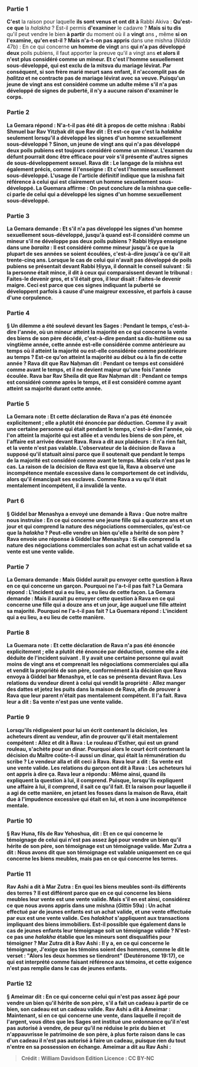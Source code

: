 
### Partie 1
<b>C'est</b> la raison pour laquelle <b>ils sont venus et ont dit à</b> Rabbi Akiva : <b>Qu'est-ce que</b> la <i>halakha</i> ? Est-il permis <b>d'examiner</b> le cadavre ? <b>Mais si tu dis</b> qu'il peut vendre le bien <b>à partir</b> du moment où il a <b>vingt</b> ans <b>,</b> même <b>si on l'examine, qu'en est-il ? Mais n'a-t-on pas appris</b> dans une mishna (<i>Nidda</i> 47b) : En ce qui concerne <b>un homme de vingt</b> ans</b> <b>qui n'a pas développé deux</b> poils pubiens, il faut apporter la preuve qu'il a vingt</b> ans <b>et alors il n'est plus considéré comme un mineur. <b>Et c'est l'homme sexuellement sous-développé,</b> qui est exclu de la mitsva du mariage lévirat. Par conséquent, si son frère marié meurt sans enfant, <b>il n'accomplit pas de <i>ḥalitza</i> et ne contracte pas de mariage lévirat</b> avec sa veuve. Puisqu'un jeune de vingt ans est considéré comme un adulte même s'il n'a pas développé de signes de puberté, il n'y a aucune raison d'examiner le corps.

### Partie 2
La Gemara répond : <b>N'a-t-il pas été dit à propos de cette</b> mishna : <b>Rabbi Shmuel bar Rav Yitzḥak dit</b> que <b>Rav dit : Et</b> est-ce <b>que c'est</b> la <i>halakha</i> seulement <b>lorsqu'il a développé les signes d'un homme sexuellement sous-développé ?</b> Sinon, un jeune de vingt ans qui n'a pas développé deux poils pubiens est toujours considéré comme un mineur. L'examen du défunt pourrait donc être efficace pour voir s'il présente d'autres signes de sous-développement sexuel. <b>Rava dit :</b> Le langage de la mishna <b>est également précis, comme il l'enseigne : Et c'est l'homme sexuellement sous-développé.</b> L'usage de l'article définitif indique que la mishna fait référence à celui qui est clairement un homme sexuellement sous-développé. La Guemara affirme : On peut <b>conclure de</b> la mishna que celle-ci parle de celui qui a développé les signes d'un homme sexuellement sous-développé.

### Partie 3
La Gemara demande : <b>Et s'il n'a pas développé les signes d'un homme sexuellement sous-développé, jusqu'à quand</b> est-il considéré comme un mineur s'il ne développe pas deux poils pubiens ? <b>Rabbi Ḥiyya enseigne</b> dans une <i>baraita</i> : Il est considéré comme mineur <b>jusqu'à ce que la plupart de ses années</b> se soient écoulées, c'est-à-dire jusqu'à ce qu'il ait trente-cinq ans. <b>Lorsque</b> le cas de celui qui n'avait pas développé de poils pubiens <b>se présentait devant Rabbi Ḥiyya,</b> il donnait le conseil suivant : <b>Si</b> la personne était <b>mince, il</b> <b>dit à</b> ceux qui comparaissent devant le tribunal : Faites-le <b>devenir gros, et s'il était gros, il</b> <b>leur disait :</b> Faites-le <b>devenir maigre.</b> Ceci est <b>parce que ces signes</b> indiquant la puberté <b>se développent parfois à cause</b> d'une <b>maigreur excessive,</b> et <b>parfois à cause d'une corpulence.</b>

### Partie 4
§ <b>Un dilemme a été soulevé devant</b> les Sages : <b>Pendant</b> le <b>temps,</b> c'est-à-dire l'année, où un mineur atteint la majorité en ce qui concerne la vente des biens de son père décédé, c'est-à-dire pendant sa dix-huitième ou sa vingtième année, cette année est-elle considérée <b>comme antérieure</b> au <b>temps</b> où il atteint la majorité <b>ou</b> est-elle considérée <b>comme postérieure</b> au <b>temps ?</b> Est-ce qu'on atteint la majorité au début ou à la fin de cette année ? <b>Rava dit</b> que <b>Rav Naḥman dit : Pendant</b> ce <b>temps</b> est considéré <b>comme avant</b> le <b>temps,</b> et il ne devient majeur qu'une fois l'année écoulée. <b>Rava bar Rav Sheila</b> dit que <b>Rav Naḥman dit : Pendant</b> ce <b>temps</b> est considéré <b>comme après</b> le <b>temps,</b> et il est considéré comme ayant atteint sa majorité durant cette année.

### Partie 5
La Gemara note : <b>Et cette</b> déclaration <b>de Rava n'a pas été énoncée explicitement ; elle a plutôt été énoncée par déduction. Comme</b> il y avait <b>une certaine</b> personne qui était <b>pendant</b> le <b>temps,</b> c'est-à-dire l'année, où l'on atteint la majorité <b>qui est allée</b> et a <b>vendu</b> les <b>biens de son père, et</b> l'affaire <b>est arrivée devant Rava.</b> Rava <b>a dit aux</b> plaideurs : <b>Il n'a rien fait,</b> et la vente n'est pas valable. <b>L'observateur</b> de la décision de Rava <b>a supposé</b> qu'il statuait ainsi <b>parce que</b> il soutenait <b>que pendant</b> le <b>temps</b> de la majorité est considéré <b>comme avant</b> le <b>temps. Mais</b> cela <b>n'est pas le cas.</b> La raison de la décision de Rava est que <b>là,</b> Rava a <b>observé une incompétence mentale excessive dans</b> le comportement de cet individu, <b>alors qu'il émancipait ses esclaves.</b> Comme Rava a vu qu'il était mentalement incompétent, il a invalidé la vente.

### Part 6
§ <b>Giddel bar Menashya a envoyé</b> une demande <b>à Rava : Que notre maître nous instruise :</b> En ce qui concerne <b>une jeune fille</b> qui a <b>quatorze ans et un jour</b> et qui <b>comprend la nature des négociations commerciales</b>, <b>qu'est-ce que</b> la <i>halakha</i> ? Peut-elle vendre un bien qu'elle a hérité de son père ? Rava <b>envoie</b> une réponse <b>à</b> Giddel bar Menashya : <b>Si elle comprend la nature des négociations commerciales</b> <b>son achat est</b> un <b>achat valide et sa vente est</b> une <b>vente valide.</b>

### Partie 7
La Gemara demande : <b>Mais</b> Giddel <b>aurait pu envoyer</b> cette question <b>à</b> Rava en ce qui concerne <b>un garçon.</b> Pourquoi ne l'a-t-il pas fait ? La Gemara répond : <b>L'incident qui a eu lieu, a eu lieu de cette façon.</b> La Gemara demande : <b>Mais il aurait pu envoyer</b> cette question <b>à</b> Rava en ce qui concerne <b>une fille</b> qui a <b>douze ans et un jour,</b> âge auquel une fille atteint sa majorité. Pourquoi ne l'a-t-il pas fait ? La Guemara répond : <b>L'incident qui a eu lieu, a eu lieu de cette manière.</b>

### Partie 8
La Guemara note : <b>Et cette</b> déclaration <b>de Rava n'a pas été énoncée explicitement ; elle a plutôt été énoncée par déduction, comme</b> elle a été déduite de l'incident suivant . Il y avait <b>une certaine</b> personne qui avait <b>moins de vingt</b> ans <b>et comprenait les négociations commerciales <b>qui alla</b> et <b>vendit la propriété de son père, conformément</b> à la décision que Rava envoya à <b>Giddel bar Menashya,</b> et le cas <b>se présenta devant Rava.</b> Les <b>relations du vendeur dirent à</b> celui qui vendit la propriété : <b>Allez manger des dattes et jetez</b> les <b>puits dans la maison de Rava,</b> afin de prouver à Rava que leur parent n'était pas mentalement compétent. <b>Il l'a fait.</b> Rava leur a <b>dit : Sa vente</b> n'est <b>pas</b> une <b>vente valide.</b>

### Partie 9
<b>Lorsqu'ils rédigeaient pour lui un écrit</b> contenant la décision, <b>les acheteurs dirent au</b> vendeur, afin de prouver qu'il était mentalement compétent : <b>Allez</b> et <b>dit à Rava : Le rouleau d'Esther,</b> qui est un grand rouleau, s'achète <b>pour un dinar.</b> Pourquoi alors <b>le</b> court <b>écrit</b> contenant la décision du <b>Maître</b> coûte-t-il aussi <b>un dinar,</b> qui était la rémunération du scribe ? Le vendeur <b>alla</b> et <b>dit</b> ceci <b>à</b> Rava. Rava leur a <b>dit : Sa vente</b> est une <b>vente valide. Les <b>relations du garçon</b> ont dit à</b> Rava : <b>Les acheteurs lui ont appris</b> à dire ça. Rava <b>leur a répondu :</b> Même ainsi, quand <b>ils expliquent</b> la question <b>à lui, il comprend. Puisque, lorsqu'ils expliquent</b> une affaire <b>à lui, il comprend, il sait</b> ce qu'il fait. <b>Et</b> la raison pour laquelle <b>il a agi</b> de <b>cette</b> manière, en jetant les fosses dans la maison de Rava, était due à <b>l'impudence excessive qui était en lui,</b> et non à une incompétence mentale.

### Partie 10
§ <b>Rav Huna, fils de Rav Yehoshua, dit : Et en ce qui concerne</b> le <b>témoignage</b> de celui qui n'est pas assez âgé pour vendre un bien qu'il hérite de son père, <b>son témoignage</b> est un <b>témoignage valide. Mar Zutra a dit : Nous avons dit</b> que son témoignage est valable <b>uniquement en ce qui concerne les biens meubles, mais pas en ce qui concerne les terres.</b>

### Partie 11
<b>Rav Ashi a dit à Mar Zutra :</b> En <b>quoi</b> les biens meubles sont-ils différents</b> des terres ? Il est différent <b>parce que</b> en ce qui concerne les biens meubles <b>leur vente est</b> une <b>vente valide. Mais s'il en est ainsi,</b> considérez <b>ce que nous avons appris</b> dans une mishna (<i>Gittin</i> 59a) : <b>Un achat</b> effectué <b>par de jeunes enfants</b> est un <b>achat valide, et une vente</b> effectuée par eux est une <b>vente valide.</b> Ces <i>halakhot</i> s'appliquent <b>aux</b> transactions impliquant des <b>biens immobiliers. </b> Est-il possible <b>que également</b> dans le cas de jeunes enfants <b>leur témoignage</b> soit un <b>témoignage valide ?</b> N'est-ce pas une <i>halakha</i> établie que les mineurs sont disqualifiés pour témoigner ? Mar Zutra <b>dit à</b> Rav Ashi : <b>Il y a,</b> en ce qui concerne le témoignage, <b>J'exige</b> que les témoins soient des hommes, comme le dit le verset : <b>"Alors les deux hommes se tiendront"</b> (Deutéronome 19:17), ce qui est interprété comme faisant référence aux témoins, <b>et</b> cette exigence n'est <b>pas</b> remplie dans le cas de jeunes enfants.

### Partie 12
§ <b>Ameimar dit :</b> En ce qui concerne celui qui n'est pas assez âgé pour vendre un bien qu'il hérite de son père, s'il a fait un cadeau à partir de ce bien, <b>son cadeau</b> est un <b>cadeau valide. Rav Ashi a dit à Ameimar : Maintenant, si</b> en ce qui concerne <b>une vente,</b> dans laquelle il reçoit de l'argent, vous dites</b> que les Sages ont institué une ordonnance <b>qu'il n'est <b>pas</b> autorisé à vendre, <b>de peur qu'il ne réduise</b> le prix du bien et n'appauvrisse le patrimoine de son père, <b>à plus forte raison</b> dans le cas d'un <b>cadeau</b> il n'est pas autorisé à faire un cadeau, <b>puisque rien du tout n'entre en sa</b> possession en échange. Ameimar <b>a dit au</b> Rav Ashi :

>Crédit : William Davidson Edition
>Licence : CC BY-NC
